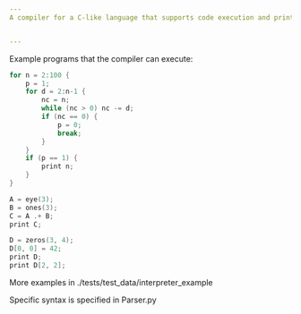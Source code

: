 ```yaml
---
A compiler for a C-like language that supports code execution and printing of the program's abstract syntax tree (AST).


---
```

Example programs that the compiler can execute:

```C
for n = 2:100 {
    p = 1;
    for d = 2:n-1 {
        nc = n;
        while (nc > 0) nc -= d;
        if (nc == 0) {
            p = 0;
            break;
        }
    }
    if (p == 1) {
        print n;
    }
}
```

```C
A = eye(3);
B = ones(3);
C = A .+ B;
print C;

D = zeros(3, 4);
D[0, 0] = 42;
print D;
print D[2, 2];
```

More examples in ./tests/test_data/interpreter_example

Specific syntax is specified in Parser.py
